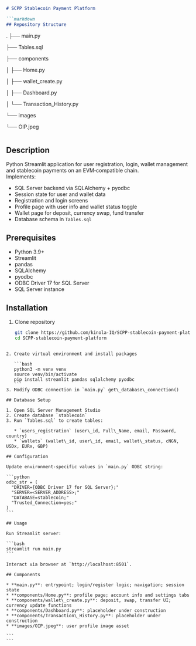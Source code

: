 ```markdown
# SCPP Stablecoin Payment Platform

```markdown
## Repository Structure

```

.
├── main.py

├── Tables.sql

├── components

│   ├── Home.py

│   ├── wallet\_create.py

│   ├── Dashboard.py

│   └── Transaction\_History.py

└── images

└── OIP.jpeg

```
```


## Description

Python Streamlit application for user registration, login, wallet management and stablecoin payments on an EVM‑compatible chain.  
Implements:  
- SQL Server backend via SQLAlchemy + pyodbc  
- Session state for user and wallet data  
- Registration and login screens  
- Profile page with user info and wallet status toggle  
- Wallet page for deposit, currency swap, fund transfer  
- Database schema in `Tables.sql`

## Prerequisites

- Python 3.9+  
- Streamlit  
- pandas  
- SQLAlchemy  
- pyodbc  
- ODBC Driver 17 for SQL Server  
- SQL Server instance  

## Installation

1. Clone repository  
   ```bash
   git clone https://github.com/kinola-IQ/SCPP-stablecoin-payment-platform.git
   cd SCPP-stablecoin-payment-platform
````

2. Create virtual environment and install packages

   ```bash
   python3 -m venv venv
   source venv/bin/activate
   pip install streamlit pandas sqlalchemy pyodbc
   ```
3. Modify ODBC connection in `main.py` get\_database\_connection()

## Database Setup

1. Open SQL Server Management Studio
2. Create database `stablecoin`
3. Run `Tables.sql` to create tables:

   * `users_registration` (user\_id, Full\_Name, email, Password, country)
   * `wallets` (wallet\_id, user\_id, email, wallet\_status, cNGN, USDx, EURx, GBP)

## Configuration

Update environment‑specific values in `main.py` ODBC string:

```python
odbc_str = (
  "DRIVER={ODBC Driver 17 for SQL Server};"
  "SERVER=<SERVER_ADDRESS>;"
  "DATABASE=stablecoin;"
  "Trusted_Connection=yes;"
)
```

## Usage

Run Streamlit server:

```bash
streamlit run main.py
```

Interact via browser at `http://localhost:8501`.

## Components

* **main.py**: entrypoint; login/register logic; navigation; session state
* **components/Home.py**: profile page; account info and settings tabs
* **components/wallet\_create.py**: deposit, swap, transfer UI; currency update functions
* **components/Dashboard.py**: placeholder under construction
* **components/Transaction\_History.py**: placeholder under construction
* **images/OIP.jpeg**: user profile image asset

```
```
